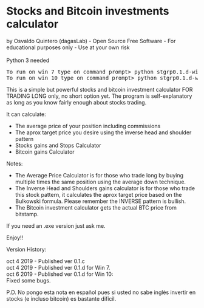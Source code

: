 <h1>Stocks and Bitcoin investments calculator</h1>
<div>by Osvaldo Quintero (dagasLab)
- Open Source Free Software - For educational purposes only - Use at your own risk</div>
<div>
  <br>
Python 3 needed
  <br>
</div>
<div>
<pre>
To run on win 7 type on command prompt> python stgrp0.1.d-win7.py
To run on win 10 type on command prompt> python stgrp0.1.d-win10.py
</pre>
<p>
This is a simple but powerful stocks and bitcoin investment calculator FOR TRADING LONG only, no short option yet.
The program is self-explanatory as long as you know fairly enough about stocks trading.
</p>
<p>
It can calculate:
  <ul>
    <li>The average price of your position including commissions</li>
    <li>The aprox target price you desire using the inverse head and shoulder pattern</li>
    <li>Stocks gains and Stops Calculator</li>
    <li>Bitcoin gains Calculator</li>
  </ul>
</p>
<p>
Notes:</p>
<div>
<ul>
  <li>The Average Price Calculator is for those who trade long by buying multiple times the same position using the average down technique.</li>
  <li>The Inverse Head and Shoulders gains calculator is for those who trade this stock pattern, it calculates the aprox target price based on the Bulkowski formula. Please remember the INVERSE pattern is bullish. </li>
  <li>The Bitcoin investment calculator gets the actual BTC price from bitstamp.</li>
</ul>
</div>
<p>
If you need an .exe version just ask me.  
</p>
<p>
Enjoy!!
</p>
<p>
<p>
Version History:
</p>
<p>
oct 4 2019 - Published ver 0.1.c
<br>oct 4 2019 - Published ver 0.1.d for Win 7.
<br>oct 6 2019 - Published ver 0.1.d for Win 10:
<br>Fixed some bugs.
</p>
<p>
P.D. No pongo esta nota en español pues si usted no sabe inglés invertir en stocks (e incluso bitcoin) es bastante difícil.</p>
</div>


